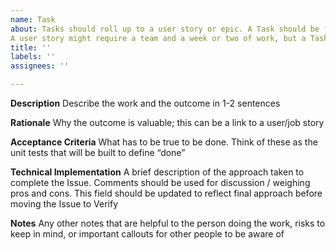 ```yaml
---
name: Task
about: Tasks should roll up to a user story or epic. A Task should be fully estimated and prioritized per the Estimation & Prioritization framework. 
A user story might require a team and a week or two of work, but a Task should be de-risked and/or decomposed to 5 Story Points or less (per Rialtic development standards)
title: ''
labels: ''
assignees: ''

---
```


**Description**
Describe the work and the outcome in 1-2 sentences

**Rationale**
Why the outcome is valuable; this can be a link to a user/job story

**Acceptance Criteria**
What has to be true to be done. Think of these as the unit tests that will be built to define “done”

**Technical Implementation**
A brief description of the approach taken to complete the Issue. Comments should be used for discussion / weighing pros and cons. This field should be updated to reflect final approach before moving the Issue to Verify

**Notes**
Any other notes that are helpful to the person doing the work, risks to keep in mind, or important callouts for other people to be aware of
